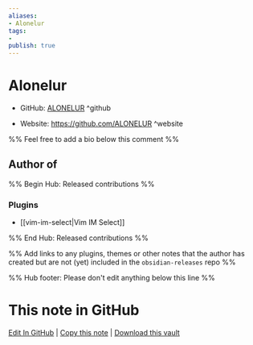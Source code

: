 ```yaml
---
aliases:
- Alonelur
tags:
- 
publish: true
---
```


# Alonelur

- GitHub: [ALONELUR](https://github.com/ALONELUR/) ^github
<!-- - Discord: `@` ^discord-->
- Website: <https://github.com/ALONELUR> ^website
<!-- - [[Publish sites|Publish site]]: ^publish-->

%% Feel free to add a bio below this comment %%


## Author of

%% Begin Hub: Released contributions %%
### Plugins
- [[vim-im-select|Vim IM Select]]

%% End Hub: Released contributions %%

%% Add links to any plugins, themes or other notes that the author has created but are not (yet) included in the `obsidian-releases` repo %%

<!--
### Unlisted plugins
-->

<!--
### Others
-->

<!--
## Sponsor this author
-->

<!-- - [[GitHub sponsors]]: [Sponsor @ALONELUR on GitHub Sponsors](https://github.com/sponsors/ALONELUR) ^github-sponsor-->
<!-- - [[Buy me a coffee]]: <https://> ^buy-me-a-coffee-->
<!-- - [[PayPal]]: <https://> ^paypal-->
<!-- - [[Patreon]]: <https://> ^patreon-->

<!--
## Follow this author
-->

<!-- - [[YouTube Channels|On YouTube]]: <https://> ^youtube-->
<!-- - Twitter: <https://> ^twitter-->
<!-- - ... -->

%% Hub footer: Please don't edit anything below this line %%

# This note in GitHub

<span class="git-footer">[Edit In GitHub](https://github.dev/obsidian-community/obsidian-hub/blob/main/01%20-%20Community/People/ALONELUR.md "git-hub-edit-note") | [Copy this note](https://raw.githubusercontent.com/obsidian-community/obsidian-hub/main/01%20-%20Community/People/ALONELUR.md "git-hub-copy-note") | [Download this vault](https://github.com/obsidian-community/obsidian-hub/archive/refs/heads/main.zip "git-hub-download-vault") </span>

